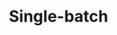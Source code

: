 ---
title: Single-batch
description: Run the pipeline on a single batch
sidebar_position: 3
slug: batch
---